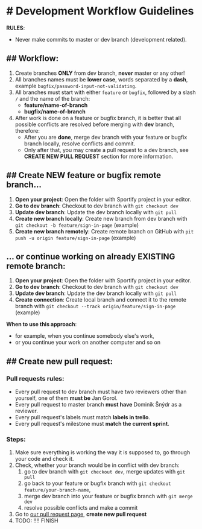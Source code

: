 # # Development Workflow Guidelines

**RULES**: 
- Never make commits to master or dev branch (development related).

## ## Workflow:
1. Create branches **ONLY** from dev branch, **never** master or any other!
1. All branches names must be **lower case**, words separated by a **dash**, example `bugfix/password-input-not-validating`.
1. All branches must start with either `feature` or `bugfix`, followed by a slash `/` and the name of the branch: 
    - **feature/name-of-branch**
    - **bugfix/name-of-branch**
4. After work is done on a feature or bugfix branch, it is better that all possible conflicts are resolved before merging with **dev** branch, therefore:
    - After you are **done**, merge dev branch with your feature or bugfix branch locally, resolve conflicts and commit.
    - Only after that, you may create a pull request to a dev branch, see **CREATE NEW PULL REQUEST** section for more information.

## ## Create NEW feature or bugfix remote branch...
1. **Open your project**: Open the folder with Sportify project in your editor.
1. **Go to dev branch**: Checkout to dev branch with `git checkout dev`
1. **Update dev branch**: Update the dev branch locally with `git pull`
1. **Create new branch locally**: Create new branch from dev branch with `git checkout -b feature/sign-in-page` (example)
1. **Create new branch remotely**: Create remote branch on GitHub with `pit push -u origin feature/sign-in-page` (example)

## ... or continue working on already EXISTING remote branch:
1. **Open your project**: Open the folder with Sportify project in your editor.
1. **Go to dev branch**: Checkout to dev branch with `git checkout dev`
1. **Update dev branch**: Update the dev branch locally with `git pull`
1. **Create connection**: Create local branch and connect it to the remote branch with `git checkout --track origin/feature/sign-in-page` (example)

**When to use this approach**:
  - for example, when you continue somebody else's work, 
  - or you continue your work on another computer and so on

## ## Create new pull request:
### Pull requests rules:  
- Every pull request to dev branch must have two reviewers other than yourself, one of them **must be** Jan Gorol. 
- Every pull request to master branch **must have** Dominik Šnýdr as a reviewer.
- Every pull request's labels must match **labels in trello**.
- Every pull request's milestone must **match the current sprint**.

### Steps:
1. Make sure everything is working the way it is supposed to, go through your code and check it.
1. Check, whether your branch would be in conflict with dev branch:
    1. go to dev branch with `git checkout dev`, merge updates with `git pull`
    1. go back to your feature or bugfix branch with `git checkout feature/your-branch-name`, 
    1. merge dev branch into your feature or bugfix branch with `git merge dev`
    1. resolve possible conflicts and make a commit
1. Go to [our pull request page](https://github.com/jaroslavVeverka/Sportify_9/pulls), **create new pull request**
1. TODO: !!!! FINISH 